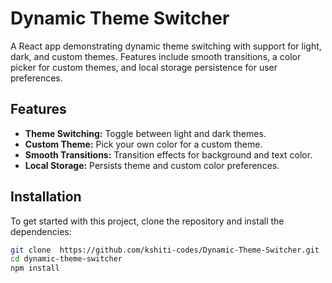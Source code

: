 # Dynamic Theme Switcher

A React app demonstrating dynamic theme switching with support for light, dark, and custom themes. Features include smooth transitions, a color picker for custom themes, and local storage persistence for user preferences.

## Features

- **Theme Switching:** Toggle between light and dark themes.
- **Custom Theme:** Pick your own color for a custom theme.
- **Smooth Transitions:** Transition effects for background and text color.
- **Local Storage:** Persists theme and custom color preferences.

## Installation

To get started with this project, clone the repository and install the dependencies:

```bash
git clone  https://github.com/kshiti-codes/Dynamic-Theme-Switcher.git
cd dynamic-theme-switcher
npm install
